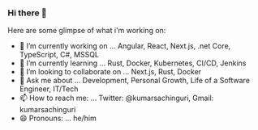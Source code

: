 ### Hi there 👋
  
  Here are some glimpse of what i'm working on:

- 🔭 I’m currently working on ... Angular, React, Next.js, .net Core, TypeScript, C#, MSSQL
- 🌱 I’m currently learning ... Rust, Docker, Kubernetes, CI/CD, Jenkins
- 👯 I’m looking to collaborate on ... Next.js, Rust, Docker
- 💬 Ask me about ... Development, Personal Growth, Life of a Software Engineer, IT/Tech
- 📫 How to reach me: ... Twitter: @kumarsachinguri, Gmail: kumarsachinguri
- 😄 Pronouns: ... he/him
<!--
- 🔭 I’m currently working on ...
- 🌱 I’m currently learning ...
- 👯 I’m looking to collaborate on ...
- 🤔 I’m looking for help with ...
- 💬 Ask me about ...
- 📫 How to reach me: ...
- 😄 Pronouns: ...
- ⚡ Fun fact: ...
-->
